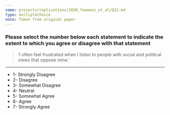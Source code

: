```yaml
---
name: projects/replications/2020_Yeomans_et_al/Q22.md
type: multipleChoice
note: Taken from original paper
---
```


### Please select the number below each statement to indicate the extent to which you agree or disagree with that statement

> 'I often feel frustrated when I listen to people with social and political views that oppose mine.'

---

- 1- Strongly Disagree
- 2- Disagree
- 3- Somewhat Disagree
- 4- Neutral
- 5- Somewhat Agree
- 6- Agree
- 7- Strongly Agree
